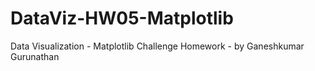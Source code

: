 # DataViz-HW05-Matplotlib
Data Visualization - Matplotlib Challenge Homework - by Ganeshkumar Gurunathan 
